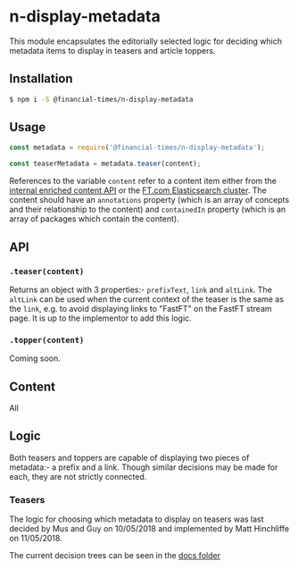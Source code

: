 # n-display-metadata

This module encapsulates the editorially selected logic for deciding which metadata items to display in teasers and article toppers.

## Installation

```sh
$ npm i -S @financial-times/n-display-metadata
```

## Usage

```js
const metadata = require('@financial-times/n-display-metadata');

const teaserMetadata = metadata.teaser(content);
```

References to the variable `content` refer to a content item either from the [internal enriched content API][1] or the [FT.com Elasticsearch cluster][2]. The content should have an `annotations` property (which is an array of concepts and their relationship to the content) and `containedIn` property (which is an array of packages which contain the content).

[1]: https://github.com/Financial-Times/types-ft-content-api/tree/master/content
[2]: https://github.com/Financial-Times/next-es-interface/tree/master/server/schemas/types


## API

### `.teaser(content)`

Returns an object with 3 properties:- `prefixText`, `link` and `altLink`. The `altLink` can be used when the current context of the teaser is the same as the `link`, e.g. to avoid displaying links to "FastFT" on the FastFT stream page. It is up to the implementor to add this logic.

### `.topper(content)`

Coming soon.

## Content

All

## Logic

Both teasers and toppers are capable of displaying two pieces of metadata:- a prefix and a link. Though similar decisions may be made for each, they are not strictly connected.

### Teasers

The logic for choosing which metadata to display on teasers was last decided by Mus and Guy on 10/05/2018 and implemented by Matt Hinchliffe on 11/05/2018.

The current decision trees can be seen in the [docs folder](https://github.com/Financial-Times/n-display-metadata/blob/master/docs/)
